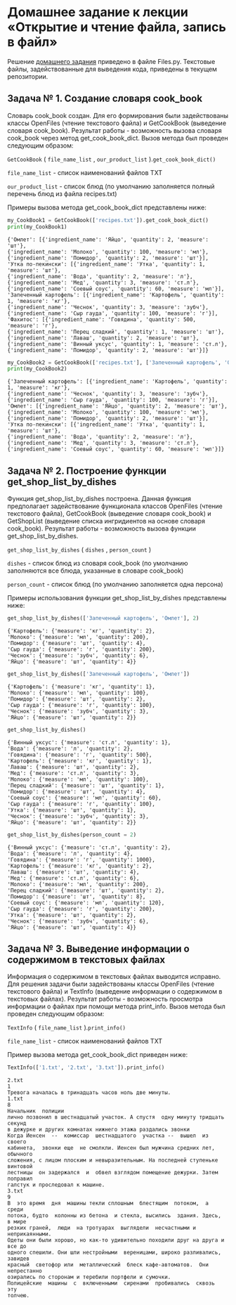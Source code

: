 # Домашнее задание к лекции «Открытие и чтение файла, запись в файл»

Решение [домашнего задания](https://github.com/netology-code/py-homeworks-basic/tree/master/7.files) приведено в файле Files.py. Текстовые файлы, задействованные для выведения кода, приведены в текущем репозитории.

## Задача № 1. Создание словаря cook_book
Словарь cook_book создан. Для его формирования были задействованы классы OpenFiles (чтение текстового файла) и GetCookBook (выведение словаря cook_book). Результат работы - возможность вызова словаря cook_book через метод get_cook_book_dict. Вызов метода был проведен следующим образом:

```GetCookBook``` ( ```file_name_list``` , ```our_product_list``` ).```get_cook_book_dict()```

```file_name_list``` - список наименований файлов TXT

```our_product_list``` - список блюд (по умолчанию заполняется полный перечень блюд из файла recipes.txt)

Примеры вызова метода get_cook_book_dict представлены ниже:

```python
my_CookBook1 = GetCookBook(['recipes.txt']).get_cook_book_dict()
print(my_CookBook1)
```
```
{'Омлет': [{'ingredient_name': 'Яйцо', 'quantity': 2, 'measure': 'шт'},
{'ingredient_name': 'Молоко', 'quantity': 100, 'measure': 'мл'},
{'ingredient_name': 'Помидор', 'quantity': 2, 'measure': 'шт'}],
'Утка по-пекински': [{'ingredient_name': 'Утка', 'quantity': 1, 'measure': 'шт'},
{'ingredient_name': 'Вода', 'quantity': 2, 'measure': 'л'},
{'ingredient_name': 'Мед', 'quantity': 3, 'measure': 'ст.л'},
{'ingredient_name': 'Соевый соус', 'quantity': 60, 'measure': 'мл'}],
'Запеченный картофель': [{'ingredient_name': 'Картофель', 'quantity': 1, 'measure': 'кг'},
{'ingredient_name': 'Чеснок', 'quantity': 3, 'measure': 'зубч'},
{'ingredient_name': 'Сыр гауда', 'quantity': 100, 'measure': 'г'}],
'Фахитос': [{'ingredient_name': 'Говядина', 'quantity': 500, 'measure': 'г'},
{'ingredient_name': 'Перец сладкий', 'quantity': 1, 'measure': 'шт'},
{'ingredient_name': 'Лаваш', 'quantity': 2, 'measure': 'шт'},
{'ingredient_name': 'Винный уксус', 'quantity': 1, 'measure': 'ст.л'},
{'ingredient_name': 'Помидор', 'quantity': 2, 'measure': 'шт'}]}
```
```python
my_CookBook2 = GetCookBook(['recipes.txt'], ['Запеченный картофель', 'Омлет', 'Утка по-пекински']).get_cook_book_dict()
print(my_CookBook2)
```
```
{'Запеченный картофель': [{'ingredient_name': 'Картофель', 'quantity': 1, 'measure': 'кг'},
{'ingredient_name': 'Чеснок', 'quantity': 3, 'measure': 'зубч'},
{'ingredient_name': 'Сыр гауда', 'quantity': 100, 'measure': 'г'}],
'Омлет': [{'ingredient_name': 'Яйцо', 'quantity': 2, 'measure': 'шт'},
{'ingredient_name': 'Молоко', 'quantity': 100, 'measure': 'мл'},
{'ingredient_name': 'Помидор', 'quantity': 2, 'measure': 'шт'}],
'Утка по-пекински': [{'ingredient_name': 'Утка', 'quantity': 1, 'measure': 'шт'},
{'ingredient_name': 'Вода', 'quantity': 2, 'measure': 'л'},
{'ingredient_name': 'Мед', 'quantity': 3, 'measure': 'ст.л'},
{'ingredient_name': 'Соевый соус', 'quantity': 60, 'measure': 'мл'}]}
```

## Задача № 2. Построение функции get_shop_list_by_dishes
Функция get_shop_list_by_dishes построена. Данная функция предполагает задействование функционала классов OpenFiles (чтение текстового файла), GetCookBook (выведение словаря cook_book) и GetShopList (выведение списка ингридиентов на основе словаря cook_book). Результат работы - возможность вызова функции get_shop_list_by_dishes.

```get_shop_list_by_dishes``` ( ```dishes``` , ```person_count``` )

```dishes``` - список блюд из словаря cook_book (по умолчанию заполняются все блюда, указанные в словаре cook_book)

```person_count``` - список блюд (по умолчанию заполняется одна персона)

Примеры использования функции get_shop_list_by_dishes представлены ниже:
```python
get_shop_list_by_dishes(['Запеченный картофель', 'Омлет'], 2)
```
```
{'Картофель': {'measure': 'кг', 'quantity': 2},
'Молоко': {'measure': 'мл', 'quantity': 200},
'Помидор': {'measure': 'шт', 'quantity': 4},
'Сыр гауда': {'measure': 'г', 'quantity': 200},
'Чеснок': {'measure': 'зубч', 'quantity': 6},
'Яйцо': {'measure': 'шт', 'quantity': 4}}
```
```python
get_shop_list_by_dishes(['Запеченный картофель', 'Омлет'])
```
```
{'Картофель': {'measure': 'кг', 'quantity': 1},
'Молоко': {'measure': 'мл', 'quantity': 100},
'Помидор': {'measure': 'шт', 'quantity': 2},
'Сыр гауда': {'measure': 'г', 'quantity': 100},
'Чеснок': {'measure': 'зубч', 'quantity': 3},
'Яйцо': {'measure': 'шт', 'quantity': 2}}
```
```python
get_shop_list_by_dishes()
```
```
{'Винный уксус': {'measure': 'ст.л', 'quantity': 1},
'Вода': {'measure': 'л', 'quantity': 2},
'Говядина': {'measure': 'г', 'quantity': 500},
'Картофель': {'measure': 'кг', 'quantity': 1},
'Лаваш': {'measure': 'шт', 'quantity': 2},
'Мед': {'measure': 'ст.л', 'quantity': 3},
'Молоко': {'measure': 'мл', 'quantity': 100},
'Перец сладкий': {'measure': 'шт', 'quantity': 1},
'Помидор': {'measure': 'шт', 'quantity': 4},
'Соевый соус': {'measure': 'мл', 'quantity': 60},
'Сыр гауда': {'measure': 'г', 'quantity': 100},
'Утка': {'measure': 'шт', 'quantity': 1},
'Чеснок': {'measure': 'зубч', 'quantity': 3},
'Яйцо': {'measure': 'шт', 'quantity': 2}}
```
```python
get_shop_list_by_dishes(person_count = 2)
```
```
{'Винный уксус': {'measure': 'ст.л', 'quantity': 2},
'Вода': {'measure': 'л', 'quantity': 4},
'Говядина': {'measure': 'г', 'quantity': 1000},
'Картофель': {'measure': 'кг', 'quantity': 2},
'Лаваш': {'measure': 'шт', 'quantity': 4},
'Мед': {'measure': 'ст.л', 'quantity': 6},
'Молоко': {'measure': 'мл', 'quantity': 200},
'Перец сладкий': {'measure': 'шт', 'quantity': 2},
'Помидор': {'measure': 'шт', 'quantity': 8},
'Соевый соус': {'measure': 'мл', 'quantity': 120},
'Сыр гауда': {'measure': 'г', 'quantity': 200},
'Утка': {'measure': 'шт', 'quantity': 2},
'Чеснок': {'measure': 'зубч', 'quantity': 6},
'Яйцо': {'measure': 'шт', 'quantity': 4}}
```

## Задача № 3. Выведение информации о содержимом в текстовых файлах
Информация о содержимом в текстовых файлах выводится исправно. Для решения задачи были задействованы классы OpenFiles (чтение текстового файла) и TextInfo (выведение информации  о содержимом в текстовых файлах). Результат работы - возможность просмотра информации о файлах при помощи метода print_info. Вызов метода был проведен следующим образом:

```TextInfo``` ( ```file_name_list``` ).```print_info()```

```file_name_list``` - список наименований файлов TXT

Пример вызова метода get_cook_book_dict приведен ниже:
```python
TextInfo(['1.txt', '2.txt', '3.txt']).print_info()
```
```
2.txt
1
Тревога началась в тринадцать часов ноль две минуты.
1.txt
8
Начальник  полиции
лично позвонил в шестнадцатый участок. А спустя  одну минуту тридцать секунд
в дежурке и других комнатах нижнего этажа раздались звонки
Когда Иенсен  --  комиссар  шестнадцатого  участка --  вышел  из своего
кабинета,  звонки еще  не смолкли. Иенсен был мужчина средних лет,  обычного
сложения, с лицом плоским и невыразительным. На последней ступеньке винтовой
лестницы  он задержался  и  обвел взглядом помещение дежурки. Затем поправил
галстук и проследовал к машине.
3.txt
9
В  это время  дня  машины текли сплошным  блестящим  потоком,  а  среди
потока, будто  колонны из бетона  и стекла, высились  здания. Здесь,  в мире
резких граней,  люди  на тротуарах  выглядели  несчастными и  неприкаянными.
Одеты они были хорошо, но как-то удивительно походили друг на друга и все до
одного спешили. Они шли нестройными  вереницами, широко разливались, завидев
красный  светофор или  металлический  блеск кафе-автоматов.  Они непрестанно
озирались по сторонам и теребили портфели и сумочки.
Полицейские  машины  с  включенными  сиренами  пробивались  сквозь  эту
толчею.
```
